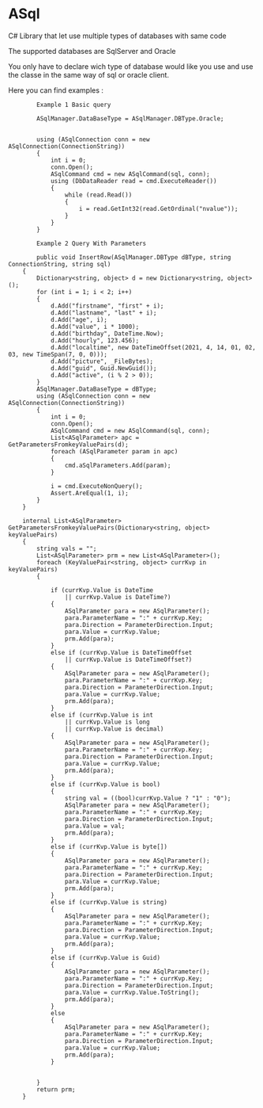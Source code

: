 # ASql

C# Library that let use multiple types of databases with same code

The supported databases are SqlServer and Oracle

You only have to declare wich type of database would like you use and use the classe in the same way of sql or oracle client.

Here you can find examples : 

            Example 1 Basic query

            ASqlManager.DataBaseType = ASqlManager.DBType.Oracle;


            using (ASqlConnection conn = new ASqlConnection(ConnectionString))
            {
                int i = 0;
                conn.Open();
                ASqlCommand cmd = new ASqlCommand(sql, conn);
                using (DbDataReader read = cmd.ExecuteReader())
                {
                    while (read.Read())
                    {
                        i = read.GetInt32(read.GetOrdinal("nvalue"));  
                    }
                }
            }

            Example 2 Query With Parameters

            public void InsertRow(ASqlManager.DBType dBType, string ConnectionString, string sql) 
        {
            Dictionary<string, object> d = new Dictionary<string, object>();
            for (int i = 1; i < 2; i++)
            {
                d.Add("firstname", "first" + i);
                d.Add("lastname", "last" + i);
                d.Add("age", i);
                d.Add("value", i * 1000);
                d.Add("birthday", DateTime.Now);
                d.Add("hourly", 123.456);
                d.Add("localtime", new DateTimeOffset(2021, 4, 14, 01, 02, 03, new TimeSpan(7, 0, 0)));
                d.Add("picture", _FileBytes);
                d.Add("guid", Guid.NewGuid());
                d.Add("active", (i % 2 > 0));
            }
            ASqlManager.DataBaseType = dBType;
            using (ASqlConnection conn = new ASqlConnection(ConnectionString))
            {
                int i = 0;
                conn.Open();
                ASqlCommand cmd = new ASqlCommand(sql, conn);
                List<ASqlParameter> apc = GetParametersFromkeyValuePairs(d);
                foreach (ASqlParameter param in apc)
                {
                    cmd.aSqlParameters.Add(param);
                }
                
                i = cmd.ExecuteNonQuery();
                Assert.AreEqual(1, i);
            }
        }

        internal List<ASqlParameter> GetParametersFromkeyValuePairs(Dictionary<string, object> keyValuePairs)
        {
            string vals = "";
            List<ASqlParameter> prm = new List<ASqlParameter>();
            foreach (KeyValuePair<string, object> currKvp in keyValuePairs)
            {

                if (currKvp.Value is DateTime
                    || currKvp.Value is DateTime?)
                {
                    ASqlParameter para = new ASqlParameter();
                    para.ParameterName = ":" + currKvp.Key;
                    para.Direction = ParameterDirection.Input;
                    para.Value = currKvp.Value;
                    prm.Add(para);
                }
                else if (currKvp.Value is DateTimeOffset
                    || currKvp.Value is DateTimeOffset?)
                {
                    ASqlParameter para = new ASqlParameter();
                    para.ParameterName = ":" + currKvp.Key;
                    para.Direction = ParameterDirection.Input;
                    para.Value = currKvp.Value;
                    prm.Add(para);
                }
                else if (currKvp.Value is int
                    || currKvp.Value is long
                    || currKvp.Value is decimal)
                {
                    ASqlParameter para = new ASqlParameter();
                    para.ParameterName = ":" + currKvp.Key;
                    para.Direction = ParameterDirection.Input;
                    para.Value = currKvp.Value;
                    prm.Add(para);
                }
                else if (currKvp.Value is bool)
                {
                    string val = ((bool)currKvp.Value ? "1" : "0");
                    ASqlParameter para = new ASqlParameter();
                    para.ParameterName = ":" + currKvp.Key;
                    para.Direction = ParameterDirection.Input;
                    para.Value = val;
                    prm.Add(para);
                }
                else if (currKvp.Value is byte[])
                {
                    ASqlParameter para = new ASqlParameter();
                    para.ParameterName = ":" + currKvp.Key;
                    para.Direction = ParameterDirection.Input;
                    para.Value = currKvp.Value;
                    prm.Add(para);
                }
                else if (currKvp.Value is string)
                {
                    ASqlParameter para = new ASqlParameter();
                    para.ParameterName = ":" + currKvp.Key;
                    para.Direction = ParameterDirection.Input;
                    para.Value = currKvp.Value;
                    prm.Add(para);
                }
                else if (currKvp.Value is Guid)
                {
                    ASqlParameter para = new ASqlParameter();
                    para.ParameterName = ":" + currKvp.Key;
                    para.Direction = ParameterDirection.Input;
                    para.Value = currKvp.Value.ToString();
                    prm.Add(para);
                }
                else
                {
                    ASqlParameter para = new ASqlParameter();
                    para.ParameterName = ":" + currKvp.Key;
                    para.Direction = ParameterDirection.Input;
                    para.Value = currKvp.Value;
                    prm.Add(para);
                }


            }
            return prm;
        }
